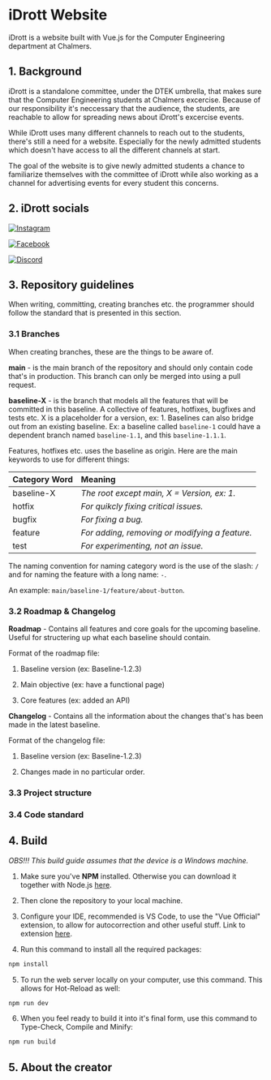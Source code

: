 # iDrott Website

iDrott is a website built with Vue.js for the Computer Engineering department at Chalmers.

## 1. Background

iDrott is a standalone committee, under the DTEK umbrella, that makes sure
that the Computer Engineering students at Chalmers excercise. Because of our
responsibility it's neccessary that the audience, the students, are reachable
to allow for spreading news about iDrott's excercise events.

While iDrott uses many different channels to reach out to the students, there's still a need for a website. Especially for the newly admitted students which doesn't have access to all the different channels at start.

The goal of the website is to give newly admitted students a chance to familiarize themselves with the committee of iDrott while also working as a channel for advertising events for every student this concerns.

## 2. iDrott socials

[![Instagram](https://img.shields.io/badge/-Instagram-purple?style=flat-square&logo=instagram&logoColor=white)](https://www.instagram.com/idrottdata/)

[![Facebook](https://img.shields.io/badge/-Facebook-blue?style=flat-square&logo=facebook&logoColor=white)](https://www.facebook.com/DatasIdrottsforeningIDrott)

[![Discord](https://img.shields.io/badge/-Discord-green?style=flat-square&logo=discord&logoColor=white)]()

## 3. Repository guidelines

When writing, committing, creating branches etc. the programmer should follow the standard that is presented in this section.

### 3.1 Branches

When creating branches, these are the things to be aware of.

**main** - is the main branch of the repository and should only contain code that's in production. This branch can only be merged into using a pull request.

**baseline-X** - is the branch that models all the features that will be committed in this baseline. A collective of features, hotfixes, bugfixes and tests etc. X is a placeholder for a version, ex: 1. Baselines can also bridge out from an existing baseline. Ex: a baseline called `baseline-1` could have a dependent branch named `baseline-1.1`, and this `baseline-1.1.1`.

Features, hotfixes etc. uses the baseline as origin. Here are the main keywords to use for different things:

| Category Word | Meaning                                        |
| :------------ | :--------------------------------------------- |
| baseline-X    | _The root except main, X = Version, ex: 1._    |
| hotfix        | _For quikcly fixing critical issues._          |
| bugfix        | _For fixing a bug._                            |
| feature       | _For adding, removing or modifying a feature._ |
| test          | _For experimenting, not an issue._             |

The naming convention for naming category word is the use of the slash: `/` and for naming the feature with a long name: `-`.

An example: `main/baseline-1/feature/about-button`.

### 3.2 Roadmap & Changelog

**Roadmap** - Contains all features and core goals for the upcoming baseline. Useful for structering up what each baseline should contain.

Format of the roadmap file:

1. Baseline version (ex: Baseline-1.2.3)

2. Main objective (ex: have a functional page)

3. Core features (ex: added an API)

**Changelog** - Contains all the information about the changes that's has been made in the latest baseline.

Format of the changelog file:

1. Baseline version (ex: Baseline-1.2.3)

2. Changes made in no particular order.

### 3.3 Project structure

### 3.4 Code standard

## 4. Build

_OBS!!! This build guide assumes that the device is a Windows machine._

1. Make sure you've **NPM** installed. Otherwise you can download it together with Node.js [here](https://nodejs.org/en/download/package-manager).

2. Then clone the repository to your local machine.

3. Configure your IDE, recommended is VS Code, to use the "Vue Official" extension, to allow for autocorrection and other useful stuff. Link to extension [here](https://marketplace.visualstudio.com/items?itemName=Vue.volar).

4. Run this command to install all the required packages:

```sh
npm install
```

5. To run the web server locally on your computer, use this command. This allows for Hot-Reload as well:

```sh
npm run dev
```
6. When you feel ready to build it into it's final form, use this command to Type-Check, Compile and Minify:

```sh
npm run build
```

## 5. About the creator
